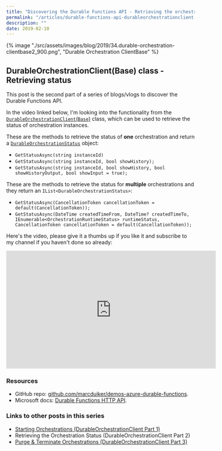 ```yaml
---
title: "Discovering the Durable Functions API - Retrieving the orchestration status (DurableOrchestrationClient part 2)"
permalink: "/articles/durable-functions-api-durableorchestrationclient-2/"
description: ""
date: 2019-02-10
---
```


{% image "./src/assets/images/blog/2019/34.durable-orchestration-clientbase2_900.png", "Durable Orchestration ClientBase" %}

## DurableOrchestrationClient(Base) class - Retrieving status

This post is the second part of a series of blogs/vlogs to discover the Durable Functions API.

In the video linked below, I'm looking into the functionality from the  [`DurableOrchestrationClient`(`Base`)](https://github.com/Azure/azure-functions-durable-extension/blob/master/src/WebJobs.Extensions.DurableTask/DurableOrchestrationClientBase.cs) class, which can be used to retrieve the status of orchestration instances.

These are the methods to retrieve the status of __one__ orchestration and return a [`DurableOrchestrationStatus`](https://github.com/Azure/azure-functions-durable-extension/blob/master/src/WebJobs.Extensions.DurableTask/DurableOrchestrationStatus.cs) object: 
- `GetStatusAsync(string instanceId)`
- `GetStatusAsync(string instanceId, bool showHistory);`
- `GetStatusAsync(string instanceId, bool showHistory, bool showHistoryOutput, bool showInput = true);`

These are the methods to retrieve the status for __multiple__ orchestrations and they return an `IList<DurableOrchestrationStatus>`:
- `GetStatusAsync(CancellationToken cancellationToken = default(CancellationToken));`
- `GetStatusAsync(DateTime createdTimeFrom, DateTime? createdTimeTo, IEnumerable<OrchestrationRuntimeStatus> runtimeStatus, CancellationToken cancellationToken = default(CancellationToken));`


Here's the video, please give it a thumbs up if you like it and subscribe to my channel if you haven't done so already:

<iframe width="560" height="315" src="https://www.youtube.com/embed/d5fsidj_EDs" frameborder="0" allow="autoplay; encrypted-media" allowfullscreen></iframe>

### Resources

- GitHub repo: [github.com/marcduiker/demos-azure-durable-functions](https://github.com/marcduiker/demos-azure-durable-functions).
- Microsoft docs: [Durable Functions HTTP API](https://docs.microsoft.com/en-us/azure/azure-functions/durable/durable-functions-http-api).

### Links to other posts in this series

- [Starting Orchestrations (DurableOrchestrationClient Part 1)](/articles/durable-functions-api-durableorchestrationclient-1)
- Retrieving the Orchestration Status (DurableOrchestrationClient Part 2)
- [Purge & Terminate Orchestrations (DurableOrchestrationClient Part 3)](/articles/durable-functions-api-purge-terminate)
